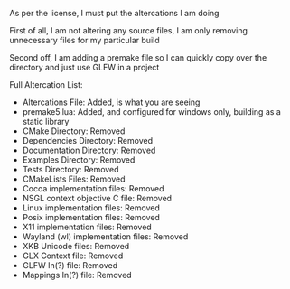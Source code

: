 As per the license, I must put the altercations I am doing

First of all, I am not altering any source files, I am only removing unnecessary files for my particular build

Second off, I am adding a premake file so I can quickly copy over the directory and just use GLFW in a project

Full Altercation List:
 - Altercations File: Added, is what you are seeing
 - premake5.lua: Added, and configured for windows only, building as a static library
 - CMake Directory: Removed
 - Dependencies Directory: Removed
 - Documentation Directory: Removed
 - Examples Directory: Removed
 - Tests Directory: Removed
 - CMakeLists Files: Removed
 - Cocoa implementation files: Removed
 - NSGL context objective C file: Removed
 - Linux implementation files: Removed
 - Posix implementation files: Removed
 - X11 implementation files: Removed
 - Wayland (wl) implementation files: Removed
 - XKB Unicode files: Removed
 - GLX Context file: Removed
 - GLFW In(?) file: Removed
 - Mappings In(?) file: Removed